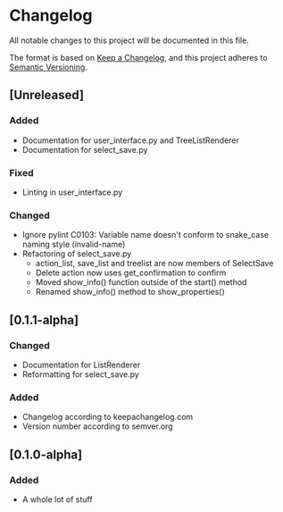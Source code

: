 # Changelog
All notable changes to this project will be documented in this file.

The format is based on [Keep a Changelog](https://keepachangelog.com/en/1.0.0/),
and this project adheres to [Semantic Versioning](https://semver.org/spec/v2.0.0.html).

## [Unreleased]

### Added
 - Documentation for user_interface.py and TreeListRenderer
 - Documentation for select_save.py

### Fixed
 - Linting in user_interface.py

### Changed
 - Ignore pylint C0103: Variable name doesn't conform to snake_case naming style
   (invalid-name)
 - Refactoring of select_save.py
   - action_list, save_list and treelist are now members of SelectSave
   - Delete action now uses get_confirmation to confirm
   - Moved show_info() function outside of the start() method
   - Renamed show_info() method to show_properties()

## [0.1.1-alpha]

### Changed
 - Documentation for ListRenderer
 - Reformatting for select_save.py

### Added
 - Changelog according to keepachangelog.com
 - Version number according to semver.org

## [0.1.0-alpha]

### Added
 - A whole lot of stuff
